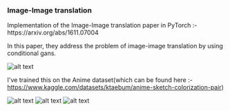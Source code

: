 <h3>Image-Image translation</h3>
Implementation of the Image-Image translation paper in PyTorch :- https://arxiv.org/abs/1611.07004

In this paper, they address the problem of image-image translation by using conditional gans.



![alt text](https://blogs.rstudio.com/ai/posts/2018-09-20-eager-pix2pix/images/pix2pixlosses.png)




I've trained this on the Anime dataset(which can be found here :- https://www.kaggle.com/datasets/ktaebum/anime-sketch-colorization-pair)

![alt text](https://i.ibb.co/KzPJ1k3/45-3999.png)
![alt text](https://i.ibb.co/QQQp2DR/46-999.png)
![alt text](https://i.ibb.co/6D2fL9h/46-2999.png)
